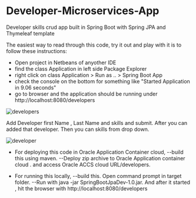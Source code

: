 # Developer-Microservices-App
Developer skills crud app built in Spring Boot with Spring JPA and Thymeleaf template


The easiest way to read through this code, try it out and play with it is to follow these instructions:
- Open project in Netbeans of anyother IDE
- find the class Application in left side Package Explorer
- right click on class Application > Run as .. > Spring Boot App
- check the console on the bottom for something like "Started Application in 9.06 seconds"
- go to browser and the application should be running under http://localhost:8080/developers


![developers](https://user-images.githubusercontent.com/6674294/29499147-d3f5cf56-860a-11e7-90c0-8fd05b05b3fa.JPG)

Add Developer first Name , Last Name and skills and submit. After you can added that developer. Then you can skills from drop down.

![developer](https://user-images.githubusercontent.com/6674294/29499157-fc3329b4-860a-11e7-8009-ef00c6c1007b.JPG)

- For deploying this code in Oracle Application Container cloud, 
--build this using maven.
--Deploy zip archive to Oracle Application container cloud . and access Oracle ACCS cloud URL/developers.


- For running this locally, 
--build this. Open command prompt in target folder. 
--Run with java -jar SpringBootJpaDev-1.0.jar. And after it started , hit the browser with http://localhost:8080/developers
